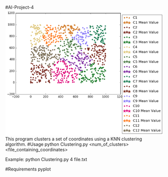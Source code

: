 #AI-Project-4
![alt tag](https://github.com/Cybanimence/AI-Project-4/blob/master/Clusters.png)
This program clusters a set of coordinates using a KNN clustering algorithm.
#Usage
python Clustering.py <num_of_clusters> <file_containing_coordinates>

Example:
python Clustering.py 4 file.txt

#Requirements
pyplot